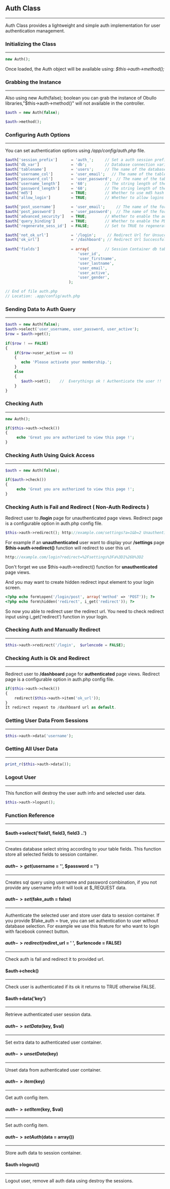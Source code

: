 ## Auth Class

------

Auth Class provides a lightweight and simple auth implementation for user authentication management.

### Initializing the Class

------

```php
new Auth();
```

Once loaded, the Auth object will be available using: <dfn>$this->auth->method();</dfn>

### Grabbing the Instance

------

Also using new Auth(false); boolean you can grab the instance of Obullo libraries,"$this->auth->method()" will not available in the controller.

```php
$auth = new Auth(false);

$auth->method();
```

### Configuring Auth Options

------

You can set authentication options using <dfn>/app/config/auth.php</dfn> file.

```php
$auth['session_prefix']      = 'auth_';     // Set a auth session prefix to prevent collisions.
$auth['db_var']              = 'db';        // Database connection variable
$auth['tablename']           = 'users';     // The name of the database tablename
$auth['username_col']        = 'user_email';   // The name of the table field that contains the username.
$auth['password_col']        = 'user_password';  // The name of the table field that contains the password.
$auth['username_length']     = '60';        // The string length of the username.
$auth['password_length']     = '60';        // The string length of the password.
$auth['md5']                 = TRUE;        // Whether to use md5 hash ?
$auth['allow_login']         = TRUE;        // Whether to allow logins to be performed on this page.

$auth['post_username']       = 'user_email';     // The name of the form field that contains the username to authenticate.
$auth['post_password']       = 'user_password';  // The name of the form field that contains the password to authenticate.
$auth['advanced_security']   = TRUE;        // Whether to enable the advanced security features. 
$auth['query_binding']       = TRUE;        // Whether to enable the PDO query binding feature for security.
$auth['regenerate_sess_id']  = FALSE;       // Set to TRUE to regenerate the session id on every page load or leave .....

$auth['not_ok_url']          = '/login';     // Redirect Url for Unsuccessfull logins
$auth['ok_url']              = '/dashboard'; // Redirect Url Successfull logins
                                             
$auth['fields']              = array(       // Session Container db table fields.
                                'user_id', 
                                'user_firstname', 
                                'user_lastname', 
                                'user_email',
                                'user_active', 
                                'user_gender',
                            );

// End of file auth.php
// Location: .app/config/auth.php
```

### Sending Data to Auth Query

------

```php
$auth = new Auth(false);
$auth->select('user_username, user_password, user_active');
$row = $auth->get();
        
if($row ! == FALSE)
{
    if($row->user_active == 0)
    {
       echo 'Please activate your membership.';
    } 
    else 
    {
       $auth->set();    //  Everythings ok ! Authenticate the user !! 
    }
}
```

### Checking Auth

------

```php
new Auth();

if($this->auth->check())
{
     echo 'Great you are authorized to view this page !'; 
}
```


### Checking Auth Using Quick Access

------

```php
$auth = new Auth(false);

if($auth->check())
{
     echo 'Great you are authorized to view this page !'; 
}
```

### Checking Auth is Fail and Redirect ( Non-Auth Redirects )

Redirect user to <b>/login</b> page for unauthenticated page views. Redirect page is a configurable option in auth.php config file.

```php
$this->auth->redirect(); http://example.com/settings?a=1&b=2 Unauthenticated user request
```

For example if an <b>unauthenticated</b> user want to display your <b>/settings</b> page <b>$this->auth->redirect()</b> function will redirect to user this url.

```php
http://example.com/login?redirect=%2Fsettings%3Fa%3D1%26b%3D2
```

Don't forget we use $this->auth->redirect() function for <b>unauthenticated</b> page views.

And you may want to create hidden redirect input element to your login screen.

```php
<?php echo form\open('/login/post', array('method' => 'POST')); ?>
<?php echo form\hidden('redirect', i_get('redirect')); ?>
```

So now you able to redirect user the redirect url. You need to check redirect input using i_get('redirect') function in your login.

### Checking Auth and Manually Redirect

------

```php
$this->auth->redirect('/login',  $urlencode = FALSE);
```

### Checking Auth is Ok and Redirect

------

Redirect user to <b>/dashboard</b> page for <b>authenticated</b> page views. Redirect page is a configurable option in auth.php config file.

```php
if($this->auth->check())
{
    redirect($this->auth->item('ok_url'));
}
It redirect request to /dashboard url as default.
```

### Getting User Data From Sessions

------

```php
$this->auth->data('username');
```

### Getting All User Data

------

```php
print_r($this->auth->data());
```

### Logout User

------

This function will destroy the user auth info and selected user data.

```php
$this->auth->logout();
```

### Function Reference

------

#### $auth->select('field1, field3, field3 ..')

------ 

Creates database select string according to your table fields. This function store all selected fields to session container.

#### $auth->get($username = '', $password = '')

------

Creates sql query using username and password combination, if you not provide any username info it will look at $_REQUEST data.

#### $auth->set($fake_auth = false)

------

Authenticate the selected user and store user data to session container. If you provide $fake_auth = true, you can set authentication to user without database selection. For example we use this feature for who want to login with facebook connect button.

#### $auth->redirect($rediret_url = ' ', $urlencode = FALSE)

------

Check auth is fail and redirect it to provided url.

#### $auth->check()

------

Check user is authenticated if its ok it returns to TRUE otherwise FALSE.

#### $auth->data('key')

------

Retrieve authenticated user session data.

#### $auth->setData($key, $val)

------

Set extra data to authenticated user container.

#### $auth->unsetData($key)

------

Unset data from authenticated user container.

#### $auth->item($key)

------

Get auth config item.

#### $auth->setItem($key, $val)

------

Set auth config item.

#### $auth->setAuth($data = array())

------

Store auth data to session container.

#### $auth->logout()

------

Logout user, remove all auth data using destroy the sessions.